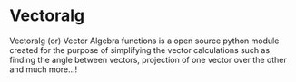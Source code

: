 # Vectoralg

Vectoralg (or) Vector Algebra functions is a open source python module created for the purpose of simplifying the vector calculations such as finding the angle between vectors, projection of one vector over the other and much more...!
